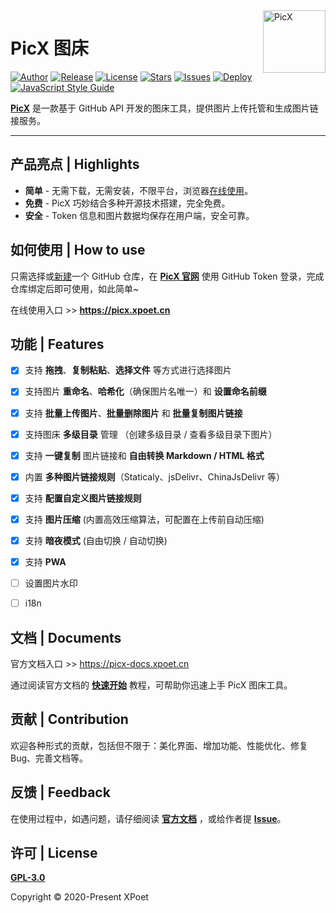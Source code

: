 <a href="https://picx.xpoet.cn" >
<img width="100" align="right" alt="PicX" src="https://cdn.staticaly.com/gh/XPoet/image-hosting@master/PicX/picx-logo.png">
</a>

# PicX 图床

[![Author](https://img.shields.io/badge/author-XPoet-violet.svg)](https://github.com/XPoet)
[![Release](https://img.shields.io/github/release/XPoet/picx.svg)](https://github.com/XPoet/picx/releases)
[![License](https://img.shields.io/github/license/XPoet/picx.svg)](https://github.com/XPoet/picx/blob/master/LICENSE)
[![Stars](https://img.shields.io/github/stars/XPoet/picx)](https://github.com/XPoet/picx)
[![Issues](https://img.shields.io/github/issues/XPoet/picx)](https://github.com/XPoet/picx/issues)
[![Deploy](https://github.com/XPoet/picx/workflows/deploy/badge.svg)](https://github.com/XPoet/picx/actions/workflows/deploy.yml)
[![JavaScript Style Guide](https://img.shields.io/badge/code_style-Airbnb-hotpink.svg)](https://github.com/lin-123/javascript)

**[PicX](https://picx.xpoet.cn)** 是一款基于 GitHub API 开发的图床工具，提供图片上传托管和生成图片链接服务。

---

## 产品亮点 | Highlights

- **简单** - 无需下载，无需安装，不限平台，浏览器[在线使用](https://picx.xpoet.cn)。
- **免费** - PicX 巧妙结合多种开源技术搭建，完全免费。
- **安全** - Token 信息和图片数据均保存在用户端，安全可靠。


## 如何使用 | How to use

只需选择或[新建](https://github.com/new)一个 GitHub 仓库，在 **[PicX 官网](https://picx.xpoet.cn)** 使用 GitHub Token 登录，完成仓库绑定后即可使用，如此简单~

在线使用入口 >> **https://picx.xpoet.cn**


## 功能 | Features

- [x] 支持 **拖拽**、**复制粘贴**、**选择文件** 等方式进行选择图片
- [x] 支持图片 **重命名**、**哈希化**（确保图片名唯一）和 **设置命名前缀**
- [x] 支持 **批量上传图片**、**批量删除图片** 和 **批量复制图片链接**
- [x] 支持图床 **多级目录** 管理 （创建多级目录 / 查看多级目录下图片）
- [x] 支持 **一键复制** 图片链接和 **自由转换 Markdown / HTML 格式**
- [x] 内置 **多种图片链接规则**（Staticaly、jsDelivr、ChinaJsDelivr 等）
- [x] 支持 **配置自定义图片链接规则**
- [x] 支持 **图片压缩** (内置高效压缩算法，可配置在上传前自动压缩)
- [x] 支持 **暗夜模式** (自由切换 / 自动切换)
- [x] 支持 **PWA**
- [ ] 设置图片水印
- [ ] i18n


## 文档 | Documents

官方文档入口 >> https://picx-docs.xpoet.cn

通过阅读官方文档的 **[快速开始](https://picx-docs.xpoet.cn/tutorial/get-start.html)** 教程，可帮助你迅速上手 PicX 图床工具。


## 贡献 | Contribution

欢迎各种形式的贡献，包括但不限于：美化界面、增加功能、性能优化、修复 Bug、完善文档等。


##  反馈 | Feedback

在使用过程中，如遇问题，请仔细阅读 **[官方文档](https://picx-docs.xpoet.cn)** ，或给作者提 **[Issue](https://github.com/XPoet/picx/issues)**。


## 许可 | License

**[GPL-3.0](https://github.com/XPoet/picx/blob/master/LICENSE)** 

Copyright © 2020-Present XPoet
